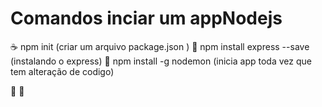 # Comandos inciar um appNodejs

☕ npm init (criar um arquivo package.json )
🌱 npm install express --save (instalando o express)
💼 npm install -g nodemon   (inicia app toda vez que tem alteração de codigo)

🔭 
👯 
